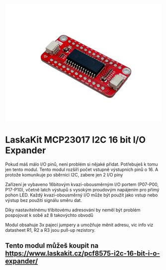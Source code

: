 ![TOP side of module](https://github.com/LaskaKit/MCP23017-expander/blob/main/img/6.jpg)

# LaskaKit MCP23017 I2C 16 bit I/O Expander

Pokud máš málo I/O pinů, není problém si nějaké přidat. Potřebuješ k tomu jen tento modul. Tento modul rozšíří počet vstupně výstupních pinů o 16. A protože komunikuje po sběrnici I2C, zabere jen 2 I/O piny

Zařízení je vybaveno 16bitovým kvazi-obousměrným I/O portem (P07-P00, P17-P10), včetně latch výstupů s vysokým proudovým napájením pro přímý pohon LED. Každý kvazi-obousměrný I/O může být použit jako vstup nebo výstup bez použití signálu směru dat.

Díky nastavitelnému tříbitovému adresování by neměl být problém pospojovat k sobě až 8 takovýchto obvodů

Modul obsahuje 3x pajecí jumpery a umožňuje měnit adresu, vic info viz datasheet R1, R2 a R3 jsou pull-up rezistory.

## Tento modul můžeš koupit na https://www.laskakit.cz/pcf8575-i2c-16-bit-i-o-expander/
